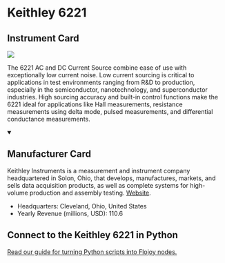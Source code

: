 
# Keithley 6221

## Instrument Card

<img src="https://v5.airtableusercontent.com/v1/19/19/1691539200000/P1o9LcrbMoiAo1PZbRTOsA/uWid-084nRF0G98ivVRQ3K2gUAhEaBiy72rXnnI5HmZQrkqpp7iM1GYaqhJzoESVap0n7fl69vk9JnH3m_TlIdz4zJ3frEE-X9IIalrRNoc/foHlKk5eDuli0RZWMb1FGGHzCnocRDQNWK7q3OSrKMc"/>
<p>The 6221 AC and DC Current Source combine ease of use with exceptionally low current noise. Low current sourcing is critical to applications in test environments ranging from R&D to production, especially in the semiconductor, nanotechnology, and superconductor industries. High sourcing accuracy and built-in control functions make the 6221 ideal for applications like Hall measurements, resistance measurements using delta mode, pulsed measurements, and differential conductance measurements.</p>

<details open>
<summary><h2>Manufacturer Card</h2></summary>

Keithley Instruments is a measurement and instrument company headquartered in Solon, Ohio, that develops, manufactures, markets, and sells data acquisition products, as well as complete systems for high-volume production and assembly testing. <a href="https://www.tek.com/en">Website</a>.

<ul>
  <li>Headquarters: Cleveland, Ohio, United States</li>
  <li>Yearly Revenue (millions, USD): 110.6</li>
</ul>
</details>

## Connect to the Keithley 6221 in Python

[Read our guide for turning Python scripts into Flojoy nodes.](https://docs.flojoy.ai/custom-nodes/creating-custom-node/)


